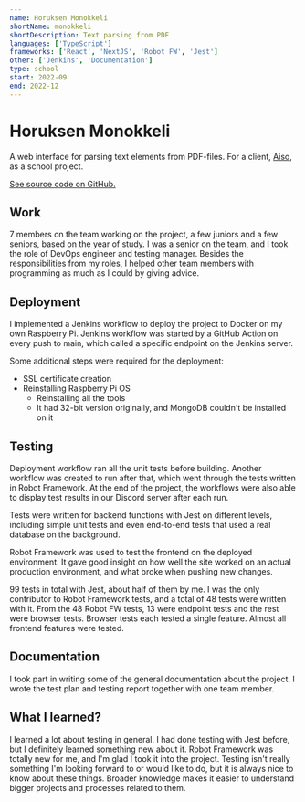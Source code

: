 ```yaml
---
name: Horuksen Monokkeli
shortName: monokkeli
shortDescription: Text parsing from PDF
languages: ['TypeScript']
frameworks: ['React', 'NextJS', 'Robot FW', 'Jest']
other: ['Jenkins', 'Documentation']
type: school
start: 2022-09
end: 2022-12
---
```


# Horuksen Monokkeli

A web interface for parsing text elements from PDF-files. For a client, [Aiso](https://aiso.fi/), as a school project.

[See source code on GitHub.](https://github.com/RoopeVaarama/Horuksen-Monokkeli)

## Work

7 members on the team working on the project, a few juniors and a few seniors, based on the year of study.
I was a senior on the team, and I took the role of DevOps engineer and testing manager. 
Besides the responsibilities from my roles, I helped other team members with programming
as much as I could by giving advice. 

## Deployment

I implemented a Jenkins workflow to deploy the project to Docker on my own Raspberry Pi.
Jenkins workflow was started by a GitHub Action on every push to main, 
which called a specific endpoint on the Jenkins server.

Some additional steps were required for the deployment:
- SSL certificate creation
- Reinstalling Raspberry Pi OS
  - Reinstalling all the tools
  - It had 32-bit version originally, and MongoDB couldn't be installed on it

## Testing

Deployment workflow ran all the unit tests before building. Another workflow was created to run after
that, which went through the tests written in Robot Framework. At the end of the project, the workflows were also 
able to display test results in our Discord server after each run.

Tests were written for backend functions with Jest on different levels, including simple unit tests and even
end-to-end tests that used a real database on the background. 

Robot Framework was used to test the frontend on the deployed environment. It gave good insight on how
well the site worked on an actual production environment, and what broke when pushing new changes.

99 tests in total with Jest, about half of them by me. I was the only contributor to Robot Framework tests, and 
a total of 48 tests were written with it. From the 48 Robot FW tests, 13 were endpoint tests and the rest
were browser tests. Browser tests each tested a single feature. Almost all frontend features were tested.

## Documentation

I took part in writing some of the general documentation about the project. I wrote the test plan and testing
report together with one team member.

## What I learned?

I learned a lot about testing in general. I had done testing with Jest before, but I definitely learned
something new about it. Robot Framework was totally new for me, and I'm glad I took it into the project.
Testing isn't really something I'm looking forward to or would like to do, 
but it is always nice to know about these things. Broader knowledge makes it easier to understand
bigger projects and processes related to them.
